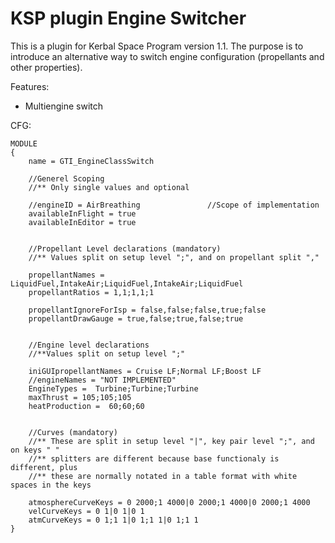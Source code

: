 # KSP plugin Engine Switcher

This is a plugin for Kerbal Space Program version 1.1.
The purpose is to introduce an alternative way to switch engine configuration (propellants and other properties).

Features:
- Multiengine switch


CFG:
	
	MODULE
	{
		name = GTI_EngineClassSwitch
		
		//Generel Scoping
		//** Only single values and optional
		
		//engineID = AirBreathing				//Scope of implementation
		availableInFlight = true
		availableInEditor = true
		
		
		//Propellant Level declarations (mandatory)
		//** Values split on setup level ";", and on propellant split ","
		
		propellantNames = LiquidFuel,IntakeAir;LiquidFuel,IntakeAir;LiquidFuel
		propellantRatios = 1,1;1,1;1
		
		propellantIgnoreForIsp = false,false;false,true;false
		propellantDrawGauge = true,false;true,false;true
		
		
		//Engine level declarations
		//**Values split on setup level ";"
		
		iniGUIpropellantNames = Cruise LF;Normal LF;Boost LF
		//engineNames = "NOT IMPLEMENTED"
		EngineTypes =  Turbine;Turbine;Turbine
		maxThrust = 105;105;105
		heatProduction =  60;60;60
		
		
		//Curves (mandatory)
		//** These are split in setup level "|", key pair level ";", and on keys " "
		//** splitters are different because base functionaly is different, plus
		//** these are normally notated in a table format with white spaces in the keys
		
		atmosphereCurveKeys = 0 2000;1 4000|0 2000;1 4000|0 2000;1 4000
		velCurveKeys = 0 1|0 1|0 1
		atmCurveKeys = 0 1;1 1|0 1;1 1|0 1;1 1
	}
	
